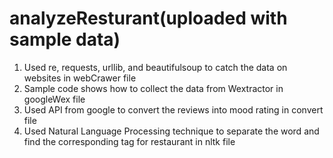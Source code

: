# analyzeResturant(uploaded with sample data)
1. Used re, requests, urllib, and beautifulsoup to catch the data on websites in webCrawer file
2. Sample code shows how to collect the data from Wextractor in googleWex file
3. Used API from google to convert the reviews into mood rating in convert file
4. Used Natural Language Processing technique to separate the word and find the corresponding tag for restaurant in nltk file
